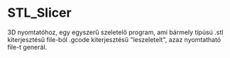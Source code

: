 # STL_Slicer
3D nyomtatóhoz, egy egyszerű szeletelő program, ami bármely típúsú .stl kiterjesztésű file-ból .gcode kiterjesztésű "leszeletelt", azaz nyomtatható file-t generál.